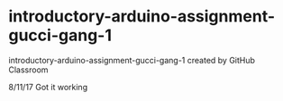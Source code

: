# introductory-arduino-assignment-gucci-gang-1
introductory-arduino-assignment-gucci-gang-1 created by GitHub Classroom

8/11/17
Got it working


